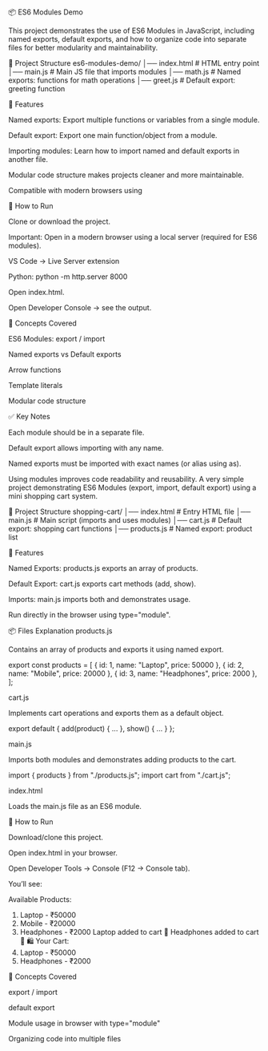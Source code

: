 
📦 ES6 Modules Demo

This project demonstrates the use of ES6 Modules in JavaScript, including named exports, default exports, and how to organize code into separate files for better modularity and maintainability.

📂 Project Structure
es6-modules-demo/
│── index.html      # HTML entry point
│── main.js         # Main JS file that imports modules
│── math.js         # Named exports: functions for math operations
│── greet.js        # Default export: greeting function

🚀 Features

Named exports: Export multiple functions or variables from a single module.

Default export: Export one main function/object from a module.

Importing modules: Learn how to import named and default exports in another file.

Modular code structure makes projects cleaner and more maintainable.

Compatible with modern browsers using <script type="module">.

📦 Files Explanation
math.js (Named Exports)

Contains math functions exported by name:

export const add = (a, b) => a + b;
export const subtract = (a, b) => a - b;
export const multiply = (a, b) => a * b;
export const divide = (a, b) => a / b;

greet.js (Default Export)

Contains a default exported function:

export default function greet(name) {
  return `Hello, ${name}! Welcome to ES6 Modules Demo 🎉`;
}

main.js

Imports both named and default exports:

import { add, subtract } from './math.js'; // named imports
import greet from './greet.js';            // default import

console.log(greet("User"));
console.log("2 + 3 =", add(2, 3));
console.log("5 - 2 =", subtract(5, 2));

index.html

Loads the main script as an ES6 module:

<!DOCTYPE html>
<html lang="en">
<head>
  <meta charset="UTF-8">
  <title>ES6 Modules Demo</title>
</head>
<body>
  <h1>ES6 Modules Demo</h1>
  <p>Open Developer Console (F12) to see the output.</p>

  <script type="module" src="main.js"></script>
</body>
</html>

🏃 How to Run

Clone or download the project.

Important: Open in a modern browser using a local server (required for ES6 modules).

VS Code → Live Server extension

Python: python -m http.server 8000

Open index.html.

Open Developer Console → see the output.

📖 Concepts Covered

ES6 Modules: export / import

Named exports vs Default exports

Arrow functions

Template literals

Modular code structure

✅ Key Notes

Each module should be in a separate file.

Default export allows importing with any name.

Named exports must be imported with exact names (or alias using as).

Using modules improves code readability and reusability.
A very simple project demonstrating ES6 Modules (export, import, default export) using a mini shopping cart system.

📂 Project Structure
shopping-cart/
│── index.html     # Entry HTML file
│── main.js        # Main script (imports and uses modules)
│── cart.js        # Default export: shopping cart functions
│── products.js    # Named export: product list

🚀 Features

Named Exports: products.js exports an array of products.

Default Export: cart.js exports cart methods (add, show).

Imports: main.js imports both and demonstrates usage.

Run directly in the browser using type="module".

📦 Files Explanation
products.js

Contains an array of products and exports it using named export.

export const products = [
  { id: 1, name: "Laptop", price: 50000 },
  { id: 2, name: "Mobile", price: 20000 },
  { id: 3, name: "Headphones", price: 2000 },
];

cart.js

Implements cart operations and exports them as a default object.

export default {
  add(product) { ... },
  show() { ... }
};

main.js

Imports both modules and demonstrates adding products to the cart.

import { products } from "./products.js";
import cart from "./cart.js";

index.html

Loads the main.js file as an ES6 module.

<script type="module" src="main.js"></script>

🏃 How to Run

Download/clone this project.

Open index.html in your browser.

Open Developer Tools → Console (F12 → Console tab).

You’ll see:

Available Products:
1. Laptop - ₹50000
2. Mobile - ₹20000
3. Headphones - ₹2000
Laptop added to cart 🛒
Headphones added to cart 🛒
🛍️ Your Cart:
1. Laptop - ₹50000
2. Headphones - ₹2000

📖 Concepts Covered

export / import

default export

Module usage in browser with type="module"

Organizing code into multiple files
